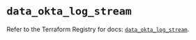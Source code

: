 # `data_okta_log_stream`

Refer to the Terraform Registry for docs: [`data_okta_log_stream`](https://registry.terraform.io/providers/okta/okta/4.16.0/docs/data-sources/log_stream).

